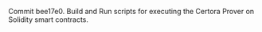 Commit bee17e0.                    Build and Run scripts for executing the Certora Prover on Solidity smart contracts.